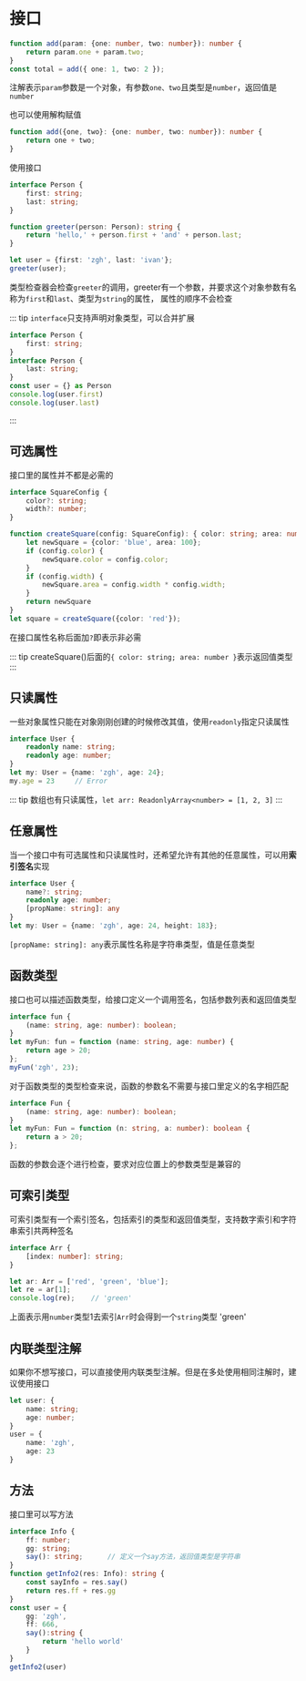 # 接口

```ts
function add(param: {one: number, two: number}): number {
    return param.one + param.two;
}
const total = add({ one: 1, two: 2 });
```

注解表示`param`参数是一个对象，有参数`one、two`且类型是`number`，返回值是`number`

也可以使用解构赋值

```typescript
function add({one, two}: {one: number, two: number}): number {
    return one + two;
}
```

使用接口

```typescript
interface Person {
    first: string;
    last: string;
}

function greeter(person: Person): string {
    return 'hello,' + person.first + 'and' + person.last;
}

let user = {first: 'zgh', last: 'ivan'};
greeter(user);
```

类型检查器会检查`greeter`的调用，greeter有一个参数，并要求这个对象参数有名称为`first`和`last`、类型为`string`的属性，
属性的顺序不会检查

::: tip
`interface`只支持声明对象类型，可以合并扩展

```typescript
interface Person {
    first: string;
}
interface Person {
    last: string;
}
const user = {} as Person
console.log(user.first)
console.log(user.last)
```

:::

## 可选属性

接口里的属性并不都是必需的

```typescript
interface SquareConfig {
    color?: string;
    width?: number;
}

function createSquare(config: SquareConfig): { color: string; area: number } {
    let newSquare = {color: 'blue', area: 100};
    if (config.color) {
        newSquare.color = config.color;
    }
    if (config.width) {
        newSquare.area = config.width * config.width;
    }
    return newSquare
}
let square = createSquare({color: 'red'});
```

在接口属性名称后面加`?`即表示非必需

::: tip
createSquare()后面的`{ color: string; area: number }`表示返回值类型
:::

## 只读属性

一些对象属性只能在对象刚刚创建的时候修改其值，使用`readonly`指定只读属性

```typescript
interface User {
    readonly name: string;
    readonly age: number;
}
let my: User = {name: 'zgh', age: 24};
my.age = 23     // Error
```

::: tip
数组也有只读属性，`let arr: ReadonlyArray<number> = [1, 2, 3]`
:::

## 任意属性

当一个接口中有可选属性和只读属性时，还希望允许有其他的任意属性，可以用**索引签名**实现

```typescript
interface User {
    name?: string;
    readonly age: number;
    [propName: string]: any
}
let my: User = {name: 'zgh', age: 24, height: 183};
```

`[propName: string]: any`表示属性名称是字符串类型，值是任意类型

## 函数类型

接口也可以描述函数类型，给接口定义一个调用签名，包括参数列表和返回值类型

```typescript
interface fun {
    (name: string, age: number): boolean;
}
let myFun: fun = function (name: string, age: number) {
    return age > 20;
};
myFun('zgh', 23);
```

对于函数类型的类型检查来说，函数的参数名不需要与接口里定义的名字相匹配

```typescript
interface Fun {
    (name: string, age: number): boolean;
}
let myFun: Fun = function (n: string, a: number): boolean {
    return a > 20;
};
```

函数的参数会逐个进行检查，要求对应位置上的参数类型是兼容的

## 可索引类型

可索引类型有一个索引签名，包括索引的类型和返回值类型，支持数字索引和字符串索引共两种签名

```typescript
interface Arr {
    [index: number]: string;
}

let ar: Arr = ['red', 'green', 'blue'];
let re = ar[1];
console.log(re);    // 'green'
```

上面表示用`number`类型1去索引`Arr`时会得到一个`string`类型 'green'

## 内联类型注解

如果你不想写接口，可以直接使用内联类型注解。但是在多处使用相同注解时，建议使用接口

```typescript
let user: {
    name: string;
    age: number;
}
user = {
    name: 'zgh',
    age: 23
}
```

## 方法

接口里可以写方法

```typescript
interface Info {
    ff: number;
    gg: string;
    say(): string;      // 定义一个say方法，返回值类型是字符串
}
function getInfo2(res: Info): string {
    const sayInfo = res.say()
    return res.ff + res.gg
}
const user = {
    gg: 'zgh',
    ff: 666,
    say():string {
        return 'hello world'
    }
}
getInfo2(user)
```
